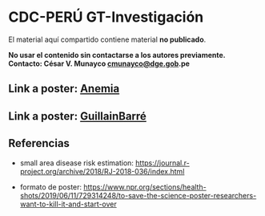 # CDC-PERÚ GT-Investigación

El material aquí compartido contiene material __no publicado__. 

__No usar el contenido sin contactarse a los autores previamente. Contacto: César V. Munayco cmunayco@dge.gob.pe__

## Link a poster: [Anemia](https://raw.githubusercontent.com/avallecam/cdcperu-gt_investigacion/master/poster%20estudio%20anemia%20final.jpg)

## Link a poster: [GuillainBarré](https://raw.githubusercontent.com/avallecam/cdcperu-gt_investigacion/master/20191120-poster-SGB-INSv3.jpg)

## Referencias

- small area disease risk estimation: https://journal.r-project.org/archive/2018/RJ-2018-036/index.html

- formato de poster: https://www.npr.org/sections/health-shots/2019/06/11/729314248/to-save-the-science-poster-researchers-want-to-kill-it-and-start-over
